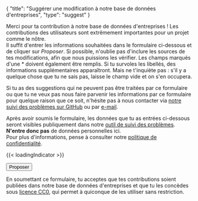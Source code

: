 {
    "title": "Suggérer une modification à notre base de données d'entreprises",
    "type": "suggest"
}

Merci pour ta contribution à notre base de données d'entreprises ! Les contributions des utilisateurs sont extrêmement importantes pour un projet comme le nôtre.  
Il suffit d'entrer les informations souhaitées dans le formulaire ci-dessous et de cliquer sur *Proposer*. Si possible, n'oublie pas d'inclure les sources de tes modifications, afin que nous puissions les vérifier. Les champs marqués d'une * doivent également être remplis. Si tu survoles les libellés, des informations supplémentaires apparaîtront. Mais ne t'inquiète pas : s'il y a quelque chose que tu ne sais pas, laisse le champ vide et on s'en occupera.

Si tu as des suggestions qui ne peuvent pas être traitées par ce formulaire ou que tu ne veux pas nous faire parvenir les informations par ce formulaire pour quelque raison que ce soit, n'hésite pas à nous contacter via [notre suivi des problèmes sur GitHub](https://github.com/datenanfragen/data/issues) ou par [e-mail](mailto:data@datarequests.org).

<div class="box box-warning">Après avoir soumis le formulaire, les données que tu as entrées ci-dessous seront visibles publiquement dans notre <a href="https://github.com/datenanfragen/data/issues">outil de suivi des problèmes</a>. <strong>N'entre donc pas</strong> de données personnelles ici.<br>Pour plus d'informations, pense à consulter notre <a href="/privacy/#user-content-in-our-company-database">politique de confidentialité</a>.
</div>

{{< loadingIndicator >}}

<div id="suggest-form">
<button id="submit-suggest-form" class="button button-primary">Proposer <span class="icon icon-arrow-right"></span></button><div class="clearfix"></div>
</div>

En soumettant ce formulaire, tu acceptes que tes contributions soient publiées dans notre base de données d'entreprises et que tu les concèdes sous [licence CC0](https://creativecommons.org/publicdomain/zero/1.0), qui permet à quiconque de les utiliser sans restriction.
